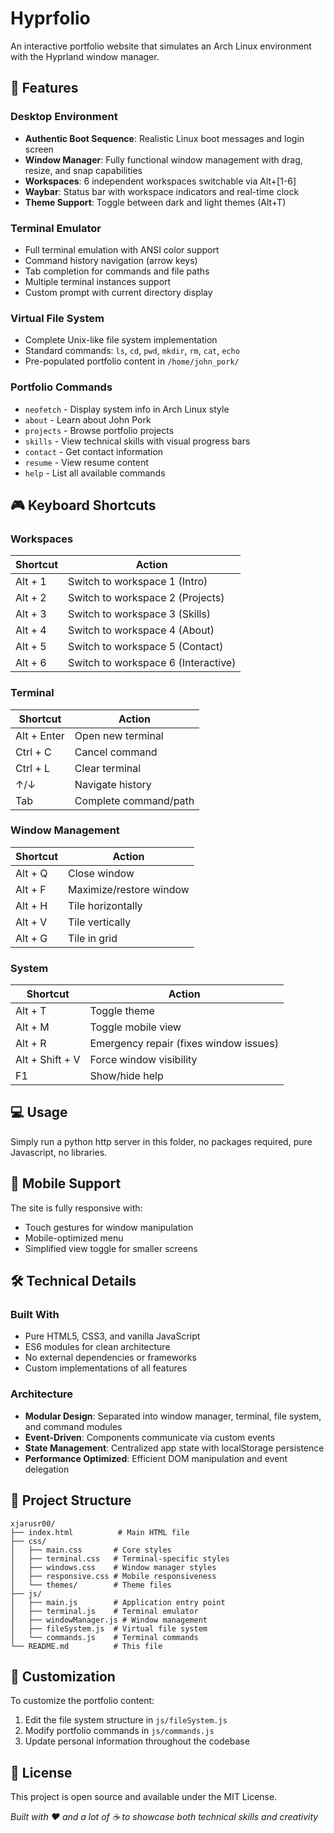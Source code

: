 # Hyprfolio

An interactive portfolio website that simulates an Arch Linux environment with the Hyprland window manager.

## 🚀 Features

### Desktop Environment
- **Authentic Boot Sequence**: Realistic Linux boot messages and login screen
- **Window Manager**: Fully functional window management with drag, resize, and snap capabilities
- **Workspaces**: 6 independent workspaces switchable via Alt+[1-6]
- **Waybar**: Status bar with workspace indicators and real-time clock
- **Theme Support**: Toggle between dark and light themes (Alt+T)

### Terminal Emulator
- Full terminal emulation with ANSI color support
- Command history navigation (arrow keys)
- Tab completion for commands and file paths
- Multiple terminal instances support
- Custom prompt with current directory display

### Virtual File System
- Complete Unix-like file system implementation
- Standard commands: `ls`, `cd`, `pwd`, `mkdir`, `rm`, `cat`, `echo`
- Pre-populated portfolio content in `/home/john_pork/`

### Portfolio Commands
- `neofetch` - Display system info in Arch Linux style
- `about` - Learn about John Pork
- `projects` - Browse portfolio projects
- `skills` - View technical skills with visual progress bars
- `contact` - Get contact information
- `resume` - View resume content
- `help` - List all available commands

## 🎮 Keyboard Shortcuts

### Workspaces
| Shortcut | Action |
|----------|--------|
| Alt + 1 | Switch to workspace 1 (Intro) |
| Alt + 2 | Switch to workspace 2 (Projects) |
| Alt + 3 | Switch to workspace 3 (Skills) |
| Alt + 4 | Switch to workspace 4 (About) |
| Alt + 5 | Switch to workspace 5 (Contact) |
| Alt + 6 | Switch to workspace 6 (Interactive) |

### Terminal
| Shortcut | Action |
|----------|--------|
| Alt + Enter | Open new terminal |
| Ctrl + C | Cancel command |
| Ctrl + L | Clear terminal |
| ↑/↓ | Navigate history |
| Tab | Complete command/path |

### Window Management
| Shortcut | Action |
|----------|--------|
| Alt + Q | Close window |
| Alt + F | Maximize/restore window |
| Alt + H | Tile horizontally |
| Alt + V | Tile vertically |
| Alt + G | Tile in grid |

### System
| Shortcut | Action |
|----------|--------|
| Alt + T | Toggle theme |
| Alt + M | Toggle mobile view |
| Alt + R | Emergency repair (fixes window issues) |
| Alt + Shift + V | Force window visibility |
| F1 | Show/hide help |

## 💻 Usage

Simply run a python http server in this folder, no packages required, pure Javascript, no libraries.


## 📱 Mobile Support

The site is fully responsive with:
- Touch gestures for window manipulation
- Mobile-optimized menu
- Simplified view toggle for smaller screens

## 🛠️ Technical Details

### Built With
- Pure HTML5, CSS3, and vanilla JavaScript
- ES6 modules for clean architecture
- No external dependencies or frameworks
- Custom implementations of all features

### Architecture
- **Modular Design**: Separated into window manager, terminal, file system, and command modules
- **Event-Driven**: Components communicate via custom events
- **State Management**: Centralized app state with localStorage persistence
- **Performance Optimized**: Efficient DOM manipulation and event delegation

## 📁 Project Structure

```
xjarusr00/
├── index.html          # Main HTML file
├── css/
│   ├── main.css       # Core styles
│   ├── terminal.css   # Terminal-specific styles
│   ├── windows.css    # Window manager styles
│   ├── responsive.css # Mobile responsiveness
│   └── themes/        # Theme files
├── js/
│   ├── main.js        # Application entry point
│   ├── terminal.js    # Terminal emulator
│   ├── windowManager.js # Window management
│   ├── fileSystem.js  # Virtual file system
│   └── commands.js    # Terminal commands
└── README.md          # This file
```

## 🎨 Customization

To customize the portfolio content:
1. Edit the file system structure in `js/fileSystem.js`
2. Modify portfolio commands in `js/commands.js`
3. Update personal information throughout the codebase

## 📄 License

This project is open source and available under the MIT License.

*Built with ❤️ and a lot of ☕ to showcase both technical skills and creativity*
